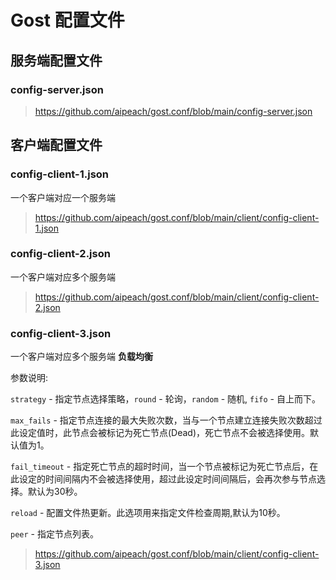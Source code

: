 # Gost 配置文件

## 服务端配置文件
### config-server.json
> https://github.com/aipeach/gost.conf/blob/main/config-server.json

## 客户端配置文件
### config-client-1.json
一个客户端对应一个服务端
> https://github.com/aipeach/gost.conf/blob/main/client/config-client-1.json

### config-client-2.json
一个客户端对应多个服务端
> https://github.com/aipeach/gost.conf/blob/main/client/config-client-2.json

### config-client-3.json
一个客户端对应多个服务端 **负载均衡**

参数说明:

`strategy` -  指定节点选择策略，`round` - 轮询，`random` - 随机, `fifo` - 自上而下。

`max_fails` -  指定节点连接的最大失败次数，当与一个节点建立连接失败次数超过此设定值时，此节点会被标记为死亡节点(Dead)，死亡节点不会被选择使用。默认值为1。

`fail_timeout` -  指定死亡节点的超时时间，当一个节点被标记为死亡节点后，在此设定的时间间隔内不会被选择使用，超过此设定时间间隔后，会再次参与节点选择。默认为30秒。

`reload` - 配置文件热更新。此选项用来指定文件检查周期,默认为10秒。

`peer` - 指定节点列表。

> https://github.com/aipeach/gost.conf/blob/main/client/config-client-3.json
